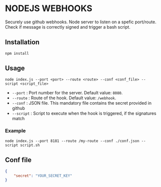 # NODEJS WEBHOOKS

Securely use github webhooks. Node server to listen on a spefic port/route. Check if message is correctly signed and trigger a bash script. 

## Installation

```
npm install
```

## Usage

```
node index.js --port <port> --route <route> --conf <conf_file> --script <script_file>
```

- `--port` : Port number for the server. Default value: `8080`.
- `--route` : Route of the hook. Default value: `/webhook`.
- `--conf` : JSON file. This mandatory file contains the secret provided in github
- `--script` : Script to execute when the hook is triggered, if the signatures match

### Example

```
node index.js --port 8181 --route /my-route --conf ./conf.json --script script.sh
```

## Conf file

```json
{
	"secret": "YOUR_SECRET_KEY"
}
```